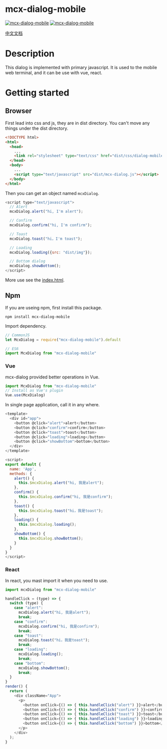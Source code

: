 # mcx-dialog-mobile

<p>
  <a href="https://github.com/dxx/mcx-dialog-mobile"><img src="https://img.shields.io/badge/language-javascript-green.svg" alt="mcx-dialog-mobile"></a>
  <a href="https://github.com/dxx/mcx-dialog-mobile"><img src="https://img.shields.io/badge/npm-v0.2.0-blue.svg" alt="mcx-dialog-mobile"></a>
</p>
<p>
  <a href="https://github.com/dxx/mcx-dialog-mobile/blob/master/README_zh.md">中文文档</a>
</p>

# Description

This dialog is implemented with primary javascript. It is used to the mobile web terminal, and it can
be use with vue, react.

# Getting started

## Browser

First lead into css and js, they are in dist directory. You can't move any things under the dist directory.

```html
<!DOCTYPE html>
<html>
  <head>
    ...
    <link rel="stylesheet" type="text/css" href="dist/css/dialog-mobile.css"/>
  </head>
  <body>
    ...
    <script type="text/javascript" src="dist/mcx-dialog.js"></script>
  </body>
</html>
```

Then you can get an object named `mcxDialog`.

```javascript
<script type="text/javascript">
  // Alert
  mcxDialog.alert("hi, I'm alert");

  // Confirm
  mcxDialog.confirm("hi, I'm confirm");

  // Toast
  mcxDialog.toast("hi，I'm toast");

  // Loading
  mcxDialog.loading({src: "dist/img"});

  // Bottom dialog
  mcxDialog.showBottom();
</script>
```
More use see the [index.html](https://github.com/dxx/mcx-dialog-mobile/blob/master/index.html).

## Npm

If you are useing npm, first install this package.

```
npm install mcx-dialog-mobile
```

Import dependency.

```javascript
// CommonJS
let McxDialog = require("mcx-dialog-mobile").default

// ES6
import McxDialog from "mcx-dialog-mobile"
```

### Vue

mcx-dialog provided better operations in Vue.

```javascript
import McxDialog from "mcx-dialog-mobile"
// Install as Vue's plugin
Vue.use(McxDialog)
```

In single page application, call it in any where.

```javascript
<template>
  <div id="app">
    <button @click="alert">alert</button>
    <button @click="confirm">confirm</button>
    <button @click="toast">toast</button>
    <button @click="loading">loading</button>
    <button @click="showBottom">bottom</button>
  </div>
</template>

<script>
export default {
  name: 'App',
  methods: {
    alert() {
      this.$mcxDialog.alert("hi, 我是alert");
    },
    confirm() {
      this.$mcxDialog.confirm("hi, 我是confirm");
    },
    toast() {
      this.$mcxDialog.toast("hi，我是toast");
    },
    loading() {
      this.$mcxDialog.loading();
    },
    showBottom() {
      this.$mcxDialog.showBottom();
    }
  }
}
</script>
```
### React

In react, you mast import it when you need to use.

```javascript
import mcxDialog from "mcx-dialog-mobile"
```

```javascript
handleClick = (type) => {
  switch (type) {
    case "alert":
      mcxDialog.alert("hi, 我是alert");
      break;
    case "confirm":
      mcxDialog.confirm("hi, 我是confirm");
      break;
    case "toast":
      mcxDialog.toast("hi，我是toast");
      break;
    case "loading":
      mcxDialog.loading();
      break;
    case "bottom":
      mcxDialog.showBottom();
      break;
  }
}
render() {
  return (
    <div className="App">
      <p>
        <button onClick={() => { this.handleClick("alert") }}>alert</button>
        <button onClick={() => { this.handleClick("confirm") }}>confirm</button>
        <button onClick={() => { this.handleClick("toast") }}>toast</button>
        <button onClick={() => { this.handleClick("loading") }}>loading</button>
        <button onClick={() => { this.handleClick("bottom") }}>bottom</button>
      </p>
    </div>
  );
}
```
